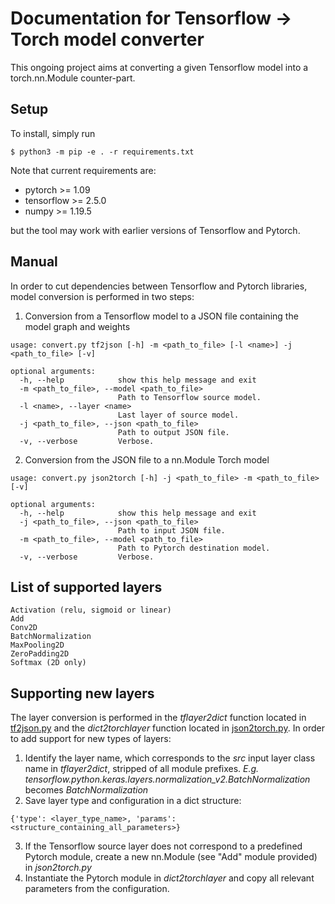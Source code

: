 # Documentation for Tensorflow -> Torch model converter

This ongoing project aims at converting a given Tensorflow model into a torch.nn.Module counter-part.

## Setup
To install, simply run
```
$ python3 -m pip -e . -r requirements.txt
```
Note that current requirements are:
- pytorch >= 1.09
- tensorflow >= 2.5.0
- numpy >= 1.19.5

but the tool may work with earlier versions of Tensorflow and Pytorch.

## Manual
In order to cut dependencies between Tensorflow and Pytorch libraries, model conversion is performed in two steps:
1) Conversion from a Tensorflow model to a JSON file containing the model graph and weights
```
usage: convert.py tf2json [-h] -m <path_to_file> [-l <name>] -j <path_to_file> [-v]

optional arguments:
  -h, --help            show this help message and exit
  -m <path_to_file>, --model <path_to_file>
                        Path to Tensorflow source model.
  -l <name>, --layer <name>
                        Last layer of source model.
  -j <path_to_file>, --json <path_to_file>
                        Path to output JSON file.
  -v, --verbose         Verbose.
```
2) Conversion from the JSON file to a nn.Module Torch model
```
usage: convert.py json2torch [-h] -j <path_to_file> -m <path_to_file> [-v]

optional arguments:
  -h, --help            show this help message and exit
  -j <path_to_file>, --json <path_to_file>
                        Path to input JSON file.
  -m <path_to_file>, --model <path_to_file>
                        Path to Pytorch destination model.
  -v, --verbose         Verbose.
```

## List of supported layers
```
Activation (relu, sigmoid or linear)
Add
Conv2D
BatchNormalization
MaxPooling2D
ZeroPadding2D
Softmax (2D only)
```

## Supporting new layers
The layer conversion is performed in the *tflayer2dict* function located in [tf2json.py](https://github.com/romain-xu-darme/tf2torch/blob/main/tf2json.py) and the *dict2torchlayer* function located in [json2torch.py](https://github.com/romain-xu-darme/tf2torch/blob/main/json2torch.py).
In order to add support for new types of layers:
1) Identify the layer name, which corresponds to the *src* input layer class name in *tflayer2dict*, stripped of all module prefixes. *E.g.* *tensorflow.python.keras.layers.normalization_v2.BatchNormalization* becomes *BatchNormalization*
2) Save layer type and configuration in a dict structure:
```
{'type': <layer_type_name>, 'params': <structure_containing_all_parameters>}
```
3) If the Tensorflow source layer does not correspond to a predefined Pytorch module, create a new nn.Module (see "Add" module provided) in *json2torch.py*
4) Instantiate the Pytorch module in *dict2torchlayer* and copy all relevant parameters from the configuration.

